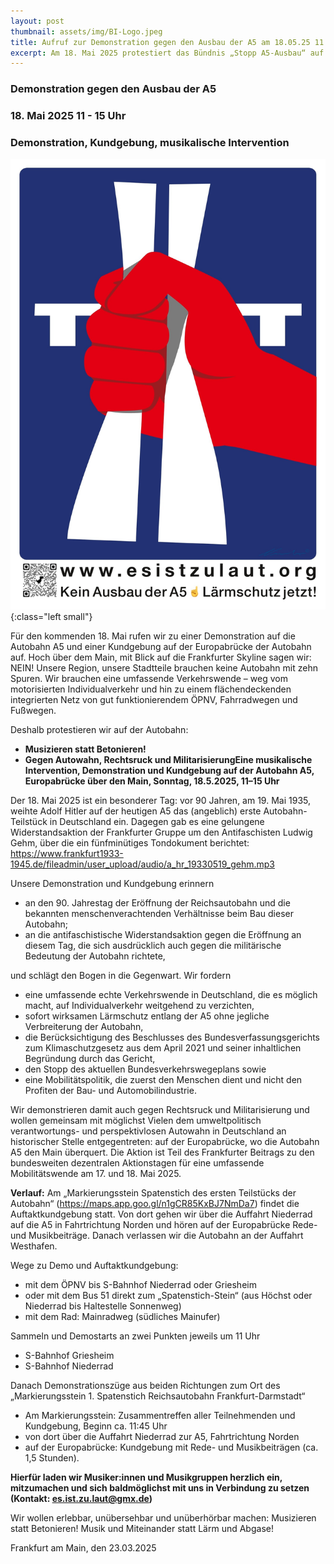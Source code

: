 ```yaml
---
layout: post
thumbnail: assets/img/BI-Logo.jpeg
title: Aufruf zur Demonstration gegen den Ausbau der A5 am 18.05.25 11 - 15 Uhr
excerpt: Am 18. Mai 2025 protestiert das Bündnis „Stopp A5-Ausbau“ auf der Europabrücke in Frankfurt für eine echte Verkehrswende und gegen Lärm, Autowahn und Militarisierung. Unter dem Motto „Musizieren statt Betonieren“ wird die Autobahn zur Bühne für Widerstand und Musik.
---
```

### Demonstration gegen den Ausbau der A5
### 18. Mai 2025 11 - 15 Uhr
### Demonstration, Kundgebung, musikalische Intervention

![Baustelle](/assets/img/BI-Logo.jpeg){:class="left small"}

Für den kommenden 18. Mai rufen wir zu einer Demonstration auf die Autobahn A5 und einer Kundgebung auf der Europabrücke der Autobahn auf. 
Hoch über dem Main, mit Blick auf die Frankfurter Skyline sagen wir: NEIN! Unsere Region, unsere Stadtteile brauchen keine Autobahn mit zehn Spuren. Wir brauchen eine umfassende Verkehrswende – weg vom motorisierten Individualverkehr und hin zu einem flächendeckenden integrierten Netz von gut funktionierendem ÖPNV, Fahrradwegen und Fußwegen. 

Deshalb protestieren wir auf der Autobahn:
- **Musizieren statt Betonieren!**
- **Gegen Autowahn, Rechtsruck und MilitarisierungEine musikalische Intervention, Demonstration und Kundgebung auf der Autobahn A5, Europabrücke über den Main, Sonntag, 18.5.2025, 11–15 Uhr**

Der 18. Mai 2025 ist ein besonderer Tag: vor 90 Jahren, am 19. Mai 1935, weihte Adolf Hitler auf der heutigen A5 das (angeblich) erste Autobahn-Teilstück in Deutschland ein. 
Dagegen gab es eine gelungene Widerstandsaktion der Frankfurter Gruppe um den Antifaschisten Ludwig Gehm, über die ein fünfminütiges Tondokument berichtet: <https://www.frankfurt1933-1945.de/fileadmin/user_upload/audio/a_hr_19330519_gehm.mp3>

Unsere Demonstration und Kundgebung erinnern
- an den 90. Jahrestag der Eröffnung der Reichsautobahn und die bekannten menschenverachtenden Verhältnisse beim Bau dieser Autobahn;
- an die antifaschistische Widerstandsaktion gegen die Eröffnung an diesem Tag, die sich ausdrücklich auch gegen die militärische Bedeutung der Autobahn richtete,

und schlägt den Bogen in die Gegenwart. Wir fordern
- eine umfassende echte Verkehrswende in Deutschland, die es möglich macht, auf Individualverkehr weitgehend zu verzichten,
- sofort wirksamen Lärmschutz entlang der A5 ohne jegliche Verbreiterung der Autobahn,
- die Berücksichtigung des Beschlusses des Bundesverfassungsgerichts zum Klimaschutzgesetz aus dem April 2021 und seiner inhaltlichen Begründung durch das Gericht,
- den Stopp des aktuellen Bundesverkehrswegeplans sowie
- eine Mobilitätspolitik, die zuerst den Menschen dient und nicht den Profiten der Bau- und Automobilindustrie.

Wir demonstrieren damit auch gegen Rechtsruck und Militarisierung und wollen gemeinsam mit möglichst Vielen dem umweltpolitisch verantwortungs- und perspektivlosen Autowahn in Deutschland an historischer Stelle entgegentreten: auf der Europabrücke, wo die Autobahn A5 den Main überquert. Die Aktion ist Teil des Frankfurter Beitrags zu den bundesweiten dezentralen Aktionstagen für eine umfassende Mobilitätswende am 17. und 18. Mai 2025.

**Verlauf:**
Am „Markierungsstein Spatenstich des ersten Teilstücks der Autobahn“ (<https://maps.app.goo.gl/n1gCR85KxBJ7NmDa7>) findet die Auftaktkundgebung statt. Von dort gehen wir über die Auffahrt Niederrad auf die A5 in Fahrtrichtung Norden und hören auf der Europabrücke Rede- und Musikbeiträge. Danach verlassen wir die Autobahn an der Auffahrt Westhafen.

Wege zu Demo und Auftaktkundgebung:
- mit dem ÖPNV bis S-Bahnhof Niederrad oder Griesheim
- oder mit dem Bus 51 direkt zum „Spatenstich-Stein“ (aus Höchst oder Niederrad bis Haltestelle Sonnenweg)
- mit dem Rad: Mainradweg (südliches Mainufer)

Sammeln und Demostarts an zwei Punkten jeweils um 11 Uhr
- S-Bahnhof Griesheim
- S-Bahnhof Niederrad

Danach Demonstrationszüge aus beiden Richtungen zum Ort des „Markierungsstein 1. Spatenstich Reichsautobahn Frankfurt-Darmstadt“

- Am Markierungsstein: Zusammentreffen aller Teilnehmenden und Kundgebung, Beginn ca. 11:45 Uhr
- von dort über die Auffahrt Niederrad zur A5, Fahrtrichtung Norden
- auf der Europabrücke: Kundgebung mit Rede- und Musikbeiträgen (ca. 1,5 Stunden).

**Hierfür laden wir Musiker:innen und Musikgruppen herzlich ein, mitzumachen und sich baldmöglichst mit uns in Verbindung zu setzen
(Kontakt: es.ist.zu.laut@gmx.de)**

Wir wollen erlebbar, unübersehbar und unüberhörbar machen: Musizieren statt Betonieren! Musik und Miteinander statt Lärm und Abgase!

Frankfurt am Main, den 23.03.2025
